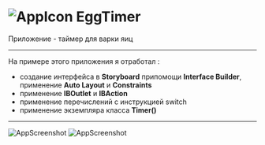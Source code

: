 # ![AppIcon](EggTimerIcon.png) EggTimer
Приложение - таймер для варки яиц

---

На примере этого приложения я отработал :
- создание интерфейса в __Storyboard__ припомощи __Interface Builder__, применение __Auto Layout__ и __Constraints__
- применение __IBOutlet__ и __IBAction__
- применение перечислений с инструкцией switch
- применение экземпляра класса __Timer()__

---

![AppScreenshot](EggTimerScreen1.png)
![AppScreenshot](EggTimerScreen2.png)
